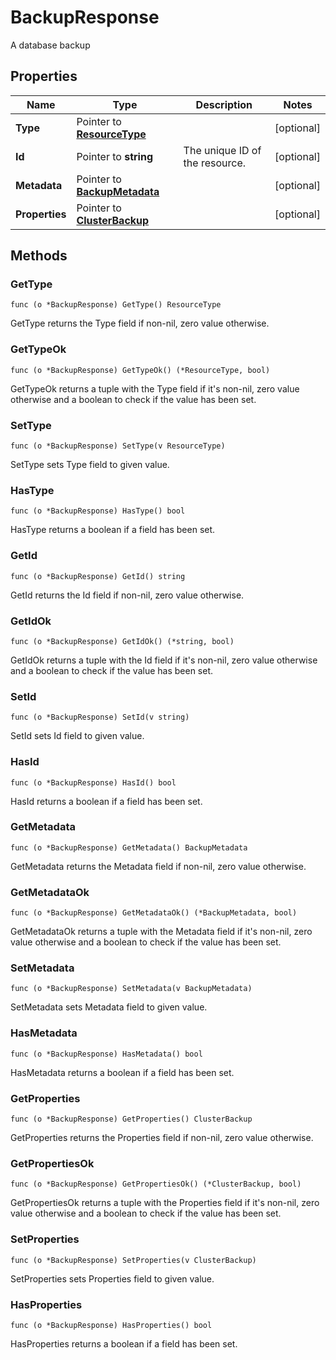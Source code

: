 # BackupResponse

A database backup


## Properties

|Name | Type | Description | Notes|
|------------ | ------------- | ------------- | -------------|
|**Type** | Pointer to [**ResourceType**](ResourceType.md) |  | [optional] |
|**Id** | Pointer to **string** | The unique ID of the resource. | [optional] |
|**Metadata** | Pointer to [**BackupMetadata**](BackupMetadata.md) |  | [optional] |
|**Properties** | Pointer to [**ClusterBackup**](ClusterBackup.md) |  | [optional] |

## Methods


### GetType

`func (o *BackupResponse) GetType() ResourceType`

GetType returns the Type field if non-nil, zero value otherwise.

### GetTypeOk

`func (o *BackupResponse) GetTypeOk() (*ResourceType, bool)`

GetTypeOk returns a tuple with the Type field if it's non-nil, zero value otherwise
and a boolean to check if the value has been set.

### SetType

`func (o *BackupResponse) SetType(v ResourceType)`

SetType sets Type field to given value.

### HasType

`func (o *BackupResponse) HasType() bool`

HasType returns a boolean if a field has been set.

### GetId

`func (o *BackupResponse) GetId() string`

GetId returns the Id field if non-nil, zero value otherwise.

### GetIdOk

`func (o *BackupResponse) GetIdOk() (*string, bool)`

GetIdOk returns a tuple with the Id field if it's non-nil, zero value otherwise
and a boolean to check if the value has been set.

### SetId

`func (o *BackupResponse) SetId(v string)`

SetId sets Id field to given value.

### HasId

`func (o *BackupResponse) HasId() bool`

HasId returns a boolean if a field has been set.

### GetMetadata

`func (o *BackupResponse) GetMetadata() BackupMetadata`

GetMetadata returns the Metadata field if non-nil, zero value otherwise.

### GetMetadataOk

`func (o *BackupResponse) GetMetadataOk() (*BackupMetadata, bool)`

GetMetadataOk returns a tuple with the Metadata field if it's non-nil, zero value otherwise
and a boolean to check if the value has been set.

### SetMetadata

`func (o *BackupResponse) SetMetadata(v BackupMetadata)`

SetMetadata sets Metadata field to given value.

### HasMetadata

`func (o *BackupResponse) HasMetadata() bool`

HasMetadata returns a boolean if a field has been set.

### GetProperties

`func (o *BackupResponse) GetProperties() ClusterBackup`

GetProperties returns the Properties field if non-nil, zero value otherwise.

### GetPropertiesOk

`func (o *BackupResponse) GetPropertiesOk() (*ClusterBackup, bool)`

GetPropertiesOk returns a tuple with the Properties field if it's non-nil, zero value otherwise
and a boolean to check if the value has been set.

### SetProperties

`func (o *BackupResponse) SetProperties(v ClusterBackup)`

SetProperties sets Properties field to given value.

### HasProperties

`func (o *BackupResponse) HasProperties() bool`

HasProperties returns a boolean if a field has been set.



